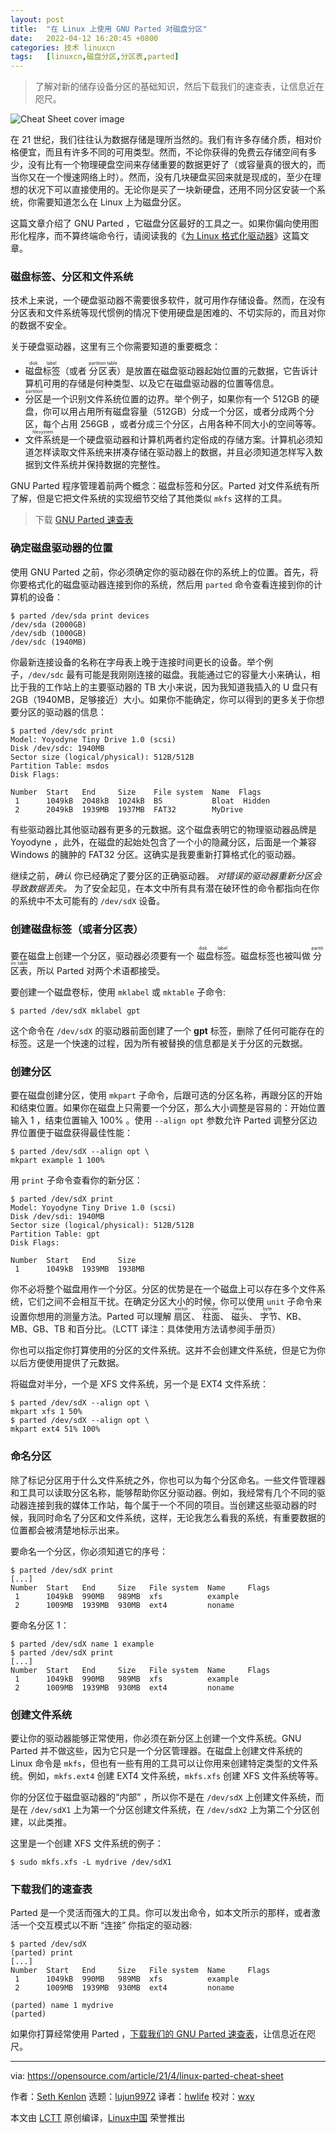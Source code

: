 ```yaml
---
layout: post
title:	"在 Linux 上使用 GNU Parted 对磁盘分区"
date:	2022-04-12 16:20:45 +0800 
categories:	技术 linuxcn 
tags:	[linuxcn,磁盘分区,分区表,parted]
---
```




> 
> 了解对新的储存设备分区的基础知识，然后下载我们的速查表，让信息近在咫尺。
> 
> 
> 


![](/Asserts/Images//attachment/album/202204/12/162040edndfpnkn8233ppd.jpg "Cheat Sheet cover image")


在 21 世纪，我们往往认为数据存储是理所当然的。我们有许多存储介质，相对价格便宜，而且有许多不同的可用类型。然而，不论你获得的免费云存储空间有多少，没有比有一个物理硬盘空间来存储重要的数据更好了（或容量真的很大的，而当你又在一个慢速网络上时）。然而，没有几块硬盘买回来就是现成的，至少在理想的状况下可以直接使用的。无论你是买了一块新硬盘，还用不同分区安装一个系统，你需要知道怎么在 Linux 上为磁盘分区。


这篇文章介绍了 GNU Parted ，它磁盘分区最好的工具之一。如果你偏向使用图形化程序，而不算终端命令行，请阅读我的《[为 Linux 格式化驱动器](https://opensource.com/article/18/11/partition-format-drive-linux#gui)》这篇文章。


### 磁盘标签、分区和文件系统


技术上来说，一个硬盘驱动器不需要很多软件，就可用作存储设备。然而，在没有分区表和文件系统等现代惯例的情况下使用硬盘是困难的、不切实际的，而且对你的数据不安全。


关于硬盘驱动器，这里有三个你需要知道的重要概念：


* <ruby> 磁盘标签 <rt>  disk label </rt></ruby>（或者 <ruby> 分区表 <rt>  partition table </rt></ruby>）是放置在磁盘驱动器起始位置的元数据，它告诉计算机可用的存储是何种类型、以及它在磁盘驱动器的位置等信息。
* <ruby> 分区 <rt>  partition </rt></ruby> 是一个识别文件系统位置的边界。举个例子，如果你有一个 512GB 的硬盘，你可以用占用所有磁盘容量（512GB）分成一个分区，或者分成两个分区，每个占用 256GB ，或者分成三个分区，占用各种不同大小的空间等等。
* <ruby> 文件系统 <rt>  filesystem </rt></ruby> 是一个硬盘驱动器和计算机两者约定俗成的存储方案。计算机必须知道怎样读取文件系统来拼凑存储在驱动器上的数据，并且必须知道怎样写入数据到文件系统并保持数据的完整性。


GNU Parted 程序管理着前两个概念：磁盘标签和分区。Parted 对文件系统有所了解，但是它把文件系统的实现细节交给了其他类似 `mkfs` 这样的工具。



> 
> 下载 [GNU Parted 速查表](https://opensource.com/downloads/parted-cheat-sheet)
> 
> 
> 


### 确定磁盘驱动器的位置


使用 GNU Parted 之前，你必须确定你的驱动器在你的系统上的位置。首先，将你要格式化的磁盘驱动器连接到你的系统，然后用 `parted` 命令查看连接到你的计算机的设备：



```
$ parted /dev/sda print devices
/dev/sda (2000GB)
/dev/sdb (1000GB)
/dev/sdc (1940MB)

```

你最新连接设备的名称在字母表上晚于连接时间更长的设备。举个例子，`/dev/sdc` 最有可能是我刚刚连接的磁盘。我能通过它的容量大小来确认，相比于我的工作站上的主要驱动器的 TB 大小来说，因为我知道我插入的 U 盘只有 2GB（1940MB，足够接近）大小。如果你不能确定，你可以得到的更多关于你想要分区的驱动器的信息：



```
$ parted /dev/sdc print
Model: Yoyodyne Tiny Drive 1.0 (scsi)    
Disk /dev/sdc: 1940MB
Sector size (logical/physical): 512B/512B
Partition Table: msdos
Disk Flags:

Number  Start   End     Size    File system  Name  Flags
 1      1049kB  2048kB  1024kB  BS           Bloat  Hidden
 2      2049kB  1939MB  1937MB  FAT32        MyDrive

```

有些驱动器比其他驱动器有更多的元数据。这个磁盘表明它的物理驱动器品牌是 Yoyodyne ，此外，在磁盘的起始处包含了一个小的隐藏分区，后面是一个兼容 Windows 的臃肿的 FAT32 分区。这确实是我要重新打算格式化的驱动器。


继续之前，*确认* 你已经确定了要分区的正确驱动器。 *对错误的驱动器重新分区会导致数据丢失。* 为了安全起见，在本文中所有具有潜在破环性的命令都指向在你的系统中不太可能有的 `/dev/sdX` 设备。


### 创建磁盘标签（或者分区表）


要在磁盘上创建一个分区，驱动器必须要有一个<ruby> 磁盘标签 <rt>  disk label </rt></ruby>。磁盘标签也被叫做 <ruby> 分区表 <rt>  partition table </rt></ruby>，所以 Parted 对两个术语都接受。


要创建一个磁盘卷标，使用 `mklabel` 或 `mktable` 子命令:



```
$ parted /dev/sdX mklabel gpt

```

这个命令在 `/dev/sdX` 的驱动器前面创建了一个 **gpt** 标签，删除了任何可能存在的标签。这是一个快速的过程，因为所有被替换的信息都是关于分区的元数据。


### 创建分区


要在磁盘创建分区，使用 `mkpart` 子命令，后跟可选的分区名称，再跟分区的开始和结束位置。如果你在磁盘上只需要一个分区，那么大小调整是容易的：开始位置输入 1 ，结束位置输入 100% 。使用 `--align opt` 参数允许 Parted 调整分区边界位置便于磁盘获得最佳性能：



```
$ parted /dev/sdX --align opt \
mkpart example 1 100%

```

用 `print` 子命令查看你的新分区：



```
$ parted /dev/sdX print
Model: Yoyodyne Tiny Drive 1.0 (scsi)
Disk /dev/sdi: 1940MB
Sector size (logical/physical): 512B/512B
Partition Table: gpt
Disk Flags:

Number  Start   End     Size  
 1      1049kB  1939MB  1938MB

```

你不必将整个磁盘用作一个分区。分区的优势是在一个磁盘上可以存在多个文件系统，它们之间不会相互干扰。在确定分区大小的时候，你可以使用 `unit` 子命令来设置你想用的测量方法。Parted 可以理解<ruby> 扇区 <rt>  sector </rt></ruby>、<ruby> 柱面 <rt>  cylinder </rt></ruby>、<ruby> 磁头 <rt>  head </rt></ruby>、<ruby> 字节 <rt>  byte </rt></ruby>、KB、MB、GB、TB 和百分比。（LCTT 译注：具体使用方法请参阅手册页）


你也可以指定你打算使用的分区的文件系统。这并不会创建文件系统，但是它为你以后方便使用提供了元数据。


将磁盘对半分，一个是 XFS 文件系统，另一个是 EXT4 文件系统：



```
$ parted /dev/sdX --align opt \
mkpart xfs 1 50%
$ parted /dev/sdX --align opt \
mkpart ext4 51% 100%

```

### 命名分区


除了标记分区用于什么文件系统之外，你也可以为每个分区命名。一些文件管理器和工具可以读取分区名称，能够帮助你区分驱动器。例如，我经常有几个不同的驱动器连接到我的媒体工作站，每个属于一个不同的项目。当创建这些驱动器的时候，我同时命名了分区和文件系统，这样，无论我怎么看我的系统，有重要数据的位置都会被清楚地标示出来。


要命名一个分区，你必须知道它的序号：



```
$ parted /dev/sdX print
[...]
Number  Start   End     Size   File system  Name     Flags
 1      1049kB  990MB   989MB  xfs          example
 2      1009MB  1939MB  930MB  ext4         noname

```

要命名分区 1：



```
$ parted /dev/sdX name 1 example
$ parted /dev/sdX print
[...]
Number  Start   End     Size   File system  Name     Flags
 1      1049kB  990MB   989MB  xfs          example
 2      1009MB  1939MB  930MB  ext4         noname

```

### 创建文件系统


要让你的驱动器能够正常使用，你必须在新分区上创建一个文件系统。GNU Parted 并不做这些，因为它只是一个分区管理器。在磁盘上创建文件系统的 Linux 命令是 `mkfs`，但也有一些有用的工具可以让你用来创建特定类型的文件系统。例如，`mkfs.ext4` 创建 EXT4 文件系统，`mkfs.xfs` 创建 XFS 文件系统等等。


你的分区位于磁盘驱动器的“内部” ，所以你不是在 `/dev/sdX` 上创建文件系统，而是在 `/dev/sdX1` 上为第一个分区创建文件系统，在 `/dev/sdX2` 上为第二个分区创建，以此类推。


这里是一个创建 XFS 文件系统的例子：



```
$ sudo mkfs.xfs -L mydrive /dev/sdX1

```

### 下载我们的速查表


Parted 是一个灵活而强大的工具。你可以发出命令，如本文所示的那样，或者激活一个交互模式以不断 “连接” 你指定的驱动器:



```
$ parted /dev/sdX
(parted) print
[...]
Number  Start   End     Size   File system  Name     Flags
 1      1049kB  990MB   989MB  xfs          example
 2      1009MB  1939MB  930MB  ext4         noname

(parted) name 1 mydrive
(parted)

```

如果你打算经常使用 Parted ，[下载我们的 GNU Parted 速查表](https://opensource.com/downloads/parted-cheat-sheet)，让信息近在咫尺。




---


via: <https://opensource.com/article/21/4/linux-parted-cheat-sheet>


作者：[Seth Kenlon](https://opensource.com/users/seth) 选题：[lujun9972](https://github.com/lujun9972) 译者：[hwlife](https://github.com/hwlife) 校对：[wxy](https://github.com/wxy)


本文由 [LCTT](https://github.com/LCTT/TranslateProject) 原创编译，[Linux中国](https://linux.cn/) 荣誉推出
